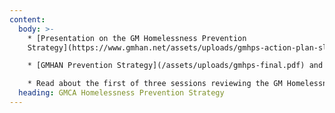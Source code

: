 ```yaml
---
content:
  body: >-
    * [Presentation on the GM Homelessness Prevention
    Strategy](https://www.gmhan.net/assets/uploads/gmhps-action-plan-slides-for-gmhan.pptx)

    * [GMHAN Prevention Strategy](/assets/uploads/gmhps-final.pdf) and [Action Plan](https://www.gmhan.net/assets/uploads/gm-homelessness-prevention-action-plan.pdf) - The Action Plan will be reviewed every 6 months to keep attention on how things are developing and what might be the next priority to address. If you have any feedback about the approach, priorities or how it's going on the ground, please contact [info@gmhan.net](mailto:info:gmhan.net).

    * R﻿ead about the first of three sessions reviewing the GM Homelessness Prevention Strategy- [Session 1](https://www.gmhan.net/assets/uploads/gm-homelessness-prevention-strategy-summary.pdf)
  heading: GMCA Homelessness Prevention Strategy
---
```

